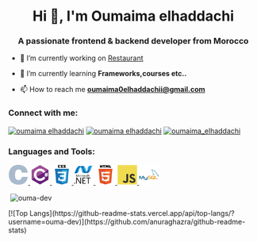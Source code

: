 <h1 align="center">Hi 👋, I'm Oumaima elhaddachi</h1>
<h3 align="center">A passionate frontend & backend developer from Morocco</h3>

- 🔭 I’m currently working on [Restaurant](https://github.com/ouma-dev/Restaurant.git)

- 🌱 I’m currently learning **Frameworks,courses etc..**

- 📫 How to reach me **oumaima0elhaddachii@gmail.com**

<h3 align="left">Connect with me:</h3>
<p align="left">
<a href="https://linkedin.com/in/oumaima.elhaddachi" target="blank"><img align="center" src="https://cdn.jsdelivr.net/npm/simple-icons@3.0.1/icons/linkedin.svg" alt="oumaima elhaddachi" height="30" width="40" /></a>
<a href="https://fb.com/oumaima elhaddachi" target="blank"><img align="center" src="https://cdn.jsdelivr.net/npm/simple-icons@3.0.1/icons/facebook.svg" alt="oumaima elhaddachi" height="30" width="40" /></a>
<a href="https://instagram.com/oumaima_elhaddachi" target="blank"><img align="center" src="https://cdn.jsdelivr.net/npm/simple-icons@3.0.1/icons/instagram.svg" alt="oumaima_elhaddachi" height="30" width="40" /></a>
</p>

<h3 align="left">Languages and Tools:</h3>
<p align="left"> <a href="https://www.cprogramming.com/" target="_blank"> <img src="https://raw.githubusercontent.com/devicons/devicon/master/icons/c/c-original.svg" alt="c" width="40" height="40"/> </a> <a href="https://www.w3schools.com/cs/" target="_blank"> <img src="https://raw.githubusercontent.com/devicons/devicon/master/icons/csharp/csharp-original.svg" alt="csharp" width="40" height="40"/> </a> <a href="https://www.w3schools.com/css/" target="_blank"> <img src="https://raw.githubusercontent.com/devicons/devicon/master/icons/css3/css3-original-wordmark.svg" alt="css3" width="40" height="40"/> </a> <a href="https://dotnet.microsoft.com/" target="_blank"> <img src="https://raw.githubusercontent.com/devicons/devicon/master/icons/dot-net/dot-net-original-wordmark.svg" alt="dotnet" width="40" height="40"/> </a> <a href="https://www.w3.org/html/" target="_blank"> <img src="https://raw.githubusercontent.com/devicons/devicon/master/icons/html5/html5-original-wordmark.svg" alt="html5" width="40" height="40"/> </a> <a href="https://developer.mozilla.org/en-US/docs/Web/JavaScript" target="_blank"> <img src="https://raw.githubusercontent.com/devicons/devicon/master/icons/javascript/javascript-original.svg" alt="javascript" width="40" height="40"/> </a> <a href="https://www.mysql.com/" target="_blank"> <img src="https://raw.githubusercontent.com/devicons/devicon/master/icons/mysql/mysql-original-wordmark.svg" alt="mysql" width="40" height="40"/> </a> </p>

<p>&nbsp;<img align="center" src="https://github-readme-stats.vercel.app/api?username=ouma-dev&show_icons=true&locale=en" alt="ouma-dev" /></p>
[![Top Langs](https://github-readme-stats.vercel.app/api/top-langs/?username=ouma-dev)](https://github.com/anuraghazra/github-readme-stats)
